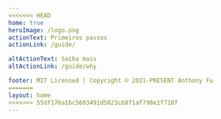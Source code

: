 ```yaml
---
<<<<<<< HEAD
home: true
heroImage: /logo.png
actionText: Primeiros passos
actionLink: /guide/

altActionText: Saiba mais
altActionLink: /guide/why

footer: MIT Licensed | Copyright © 2021-PRESENT Anthony Fu
=======
layout: home
>>>>>>> 55df176a16c5693491d5823c68f1af798e1f718f
---
```


<LandingPage />
